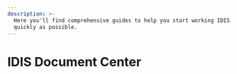 ```yaml
---
description: >-
  Here you'll find comprehensive guides to help you start working IDIS as
  quickly as possible.
---
```


# IDIS Document Center

